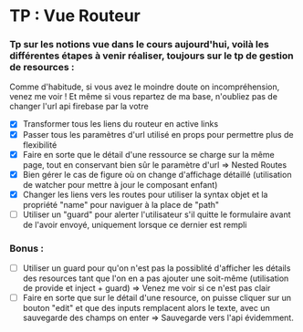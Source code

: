 # TP : Vue Routeur

### Tp sur les notions vue dans le cours aujourd'hui, voilà les différentes étapes à venir réaliser, toujours sur le tp de gestion de resources :

Comme d'habitude, si vous avez le moindre doute on incompréhension, venez me voir ! Et même si vous repartez de ma base, n'oubliez pas de changer l'url api firebase par la votre

- [x]  Transformer tous les liens du routeur en active links
- [x]  Passer tous les paramètres d'url utilisé en props pour permettre plus de flexibilité
- [x]  Faire en sorte que le détail d'une ressource se charge sur la même page, tout en conservant bien sûr le paramètre d'url ⇒ Nested Routes
- [x]  Bien gérer le cas de figure où on change d'affichage détaillé (utilisation de watcher pour mettre à jour le composant enfant)
- [x]  Changer les liens vers les routes pour utiliser la syntax objet et la propriété "name" pour naviguer à la place de "path"
- [ ]  Utiliser un "guard" pour alerter l'utilisateur s'il quitte le formulaire avant de l'avoir envoyé, uniquement lorsque ce dernier est rempli

### Bonus :

- [ ]  Utiliser un guard pour qu'on n'est pas la possiblité d'afficher les détails des resources tant que l'on en a pas ajouter une soit-même (utilisation de provide et inject + guard) ⇒ Venez me voir si ce n'est pas clair
- [ ]  Faire en sorte que sur le détail d'une resource, on puisse cliquer sur un bouton "edit" et que des inputs remplacent alors le texte, avec un sauvegarde des champs on enter ⇒ Sauvegarde vers l'api évidemment.
